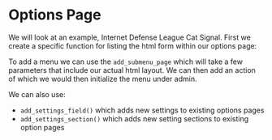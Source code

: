 Options Page
============

We will look at an example, Internet Defense League Cat Signal. First we create
a specific function for listing the html form within our options page:

To add a menu we can use the `add_submenu_page` which will take a few
parameters that include our actual html layout. We can then add an action of
which we would then initialize the menu under admin.

We can also use:
- `add_settings_field()` which adds new settings to existing options pages
- `add_settings_section()` which adds new setting sections to existing option pages

